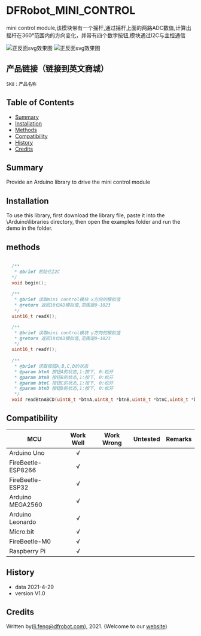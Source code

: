 # DFRobot_MINI_CONTROL
  mini control module,该模块带有一个摇杆,通过摇杆上面的两路ADC数值,计算出摇杆在360°范围内的方向变化，并带有四个数字按钮,模块通过I2C与主控通信

![正反面svg效果图](https://github.com/cdjq/DFRobot_IIS/raw/master/resources/images/SEN0245svg1.png)
![正反面svg效果图](https://github.com/cdjq/DFRobot_IIS/raw/master/resources/images/SEN0245svg2.png)
## 产品链接（链接到英文商城）
    SKU：产品名称
## Table of Contents

* [Summary](#summary)
* [Installation](#installation)
* [Methods](#methods)
* [Compatibility](#compatibility)
* [History](#history)
* [Credits](#credits)

## Summary


Provide an Arduino library to drive the mini control module

## Installation

To use this library, first download the library file, paste it into the \Arduino\libraries directory, then open the examples folder and run the demo in the folder.

## methods

```C++

  /**
   * @brief 初始化I2C
  */
  void begin();
  
  /**
   * @brief 读取mini control模块 x方向的模拟值
   * @return 返回10位AD模拟值,范围是0~1023
   */
  uint16_t readX();

  /**
   * @brief 读取mini control模块 y方向的模拟值
   * @return 返回10位AD模拟值,范围是0~1023
   */
  uint16_t readY();
  
  /**
   * @brief 读取按钮A,B,C,D的状态
   * @param btnA 按钮A的状态,1:按下, 0:松开
   * @param btnB 按钮B的状态,1:按下, 0:松开
   * @param btnC 按钮C的状态,1:按下, 0:松开
   * @param btnD 按钮D的状态,1:按下, 0:松开
   */
  void readBtnABCD(uint8_t *btnA,uint8_t *btnB,uint8_t *btnC,uint8_t *btnD);
```

## Compatibility

MCU                | Work Well    | Work Wrong   | Untested    | Remarks
------------------ | :----------: | :----------: | :---------: | -----
Arduino Uno        |      √       |              |             | 
FireBeetle-ESP8266        |      √       |              |             | 
FireBeetle-ESP32        |      √       |              |             | 
Arduino MEGA2560        |      √       |              |             | 
Arduino Leonardo|      √       |              |             | 
Micro:bit        |      √       |              |             | 
FireBeetle-M0        |      √       |              |             | 
Raspberry Pi      |      √       |              |             | 

## History

- data 2021-4-29
- version V1.0


## Credits

Written by(li.feng@dfrobot.com), 2021. (Welcome to our [website](https://www.dfrobot.com/))
